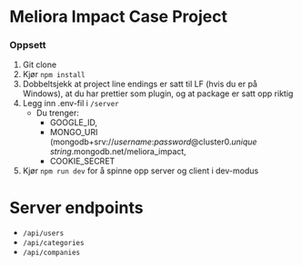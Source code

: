 # Meliora Impact Case Project

### Oppsett
1. Git clone
2. Kjør `npm install`
3. Dobbeltsjekk at project line endings er satt til LF (hvis du er på Windows), at du har prettier som plugin, og at package er satt opp riktig
4. Legg inn .env-fil i `/server`
   * Du trenger: 
     * GOOGLE_ID, 
     * MONGO_URI (mongodb+srv://*username*:*password*@cluster0.*unique string*.mongodb.net/meliora_impact, 
     * COOKIE_SECRET
5. Kjør `npm run dev` for å spinne opp server og client i dev-modus

# Server endpoints
* `/api/users`
* `/api/categories`
* `/api/companies`